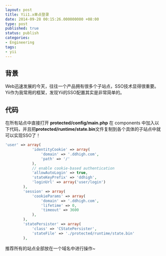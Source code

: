 ```yaml
---
layout: post
title: Yii1.x单点登录
date: 2014-09-28 00:15:26.000000000 +08:00
type: post
published: true
status: publish
categories:
- Engineering
tags:
- yii
---
```

## 背景
Web迅速发展的今天，往往一个产品拥有很多个子站点，SSO技术显得很重要。Yii作为我常用的框架，发现Yii的SSO配置其实是非常简单的。
## 代码
在所有站点中直接打开 **protected/config/main.php** 在 components 中加入以下代码，并且把**protected/runtime/state.bin**文件复制到各个具体的子站点中就可以实现SSO了！

```php
'user' => array(
            'identityCookie' => array(
                'domain' => '.ddhigh.com',
                'path' => '/'
            ),
            // enable cookie-based authentication
            'allowAutoLogin' => true,
            'stateKeyPrefix' => 'ddhigh',
            'loginUrl' => array('user/login')
        ),
        'session' => array(
            'cookieParams' => array(
                'domain' => '.ddhigh.com',
                'lifetime' => 0,
                'timeout' => 3600
            ),
        ),
        'statePersister' => array(
            'class' => 'CStatePersister',
            'stateFile' => './protected/runtime/state.bin'
        ),
```

推荐所有的站点全部放在一个域名中进行操作~